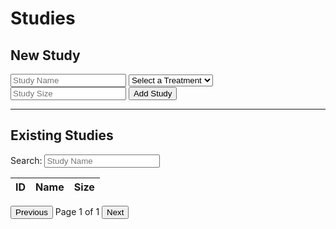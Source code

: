 # Studies

## New Study

<!-- Section to input new study -->
<div class="input-section">
    <input type="text" id="study-name" placeholder="Study Name" />
    <select id="generate-treatment"><option disabled selected>Select a Treatment</option></select>
    <input type="number" id="study-size" placeholder="Study Size" />
    <button id="add-study">Add Study</button>
</div>

<hr>

## Existing Studies

<div class="input-section">
    Search: <input type="text" id="study-name" placeholder="Study Name" />
</div>

<!-- Table for displaying studies -->
<table class="study-table">
    <thead>
        <tr>
            <th>ID</th>
            <th>Name</th>
            <th>Size</th>
        </tr>
    </thead>
    <tbody id="study-table-body">
        <!-- Rows will be populated dynamically -->
    </tbody>
</table>

<!-- Pagination Controls -->
<div class="pagination">
    <button id="prev-page">Previous</button>
    <span id="page-info">Page 1 of 1</span>
    <button id="next-page">Next</button>
</div>